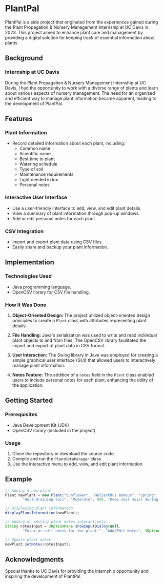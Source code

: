 # PlantPal

PlantPal is a side project that originated from the experiences gained during the Plant Propagation & Nursery Management Internship at UC Davis in 2023. This project aimed to enhance plant care and management by providing a digital solution for keeping track of essential information about plants.

## Background

### Internship at UC Davis
During the Plant Propagation & Nursery Management Internship at UC Davis, I had the opportunity to work with a diverse range of plants and learn about various aspects of nursery management. The need for an organized and efficient way to manage plant information became apparent, leading to the development of PlantPal.

## Features

### Plant Information
- Record detailed information about each plant, including:
  - Common name
  - Scientific name
  - Best time to plant
  - Watering schedule
  - Type of soil
  - Maintenance requirements
  - Light needed in lux
  - Personal notes

### Interactive User Interface
- Use a user-friendly interface to add, view, and edit plant details.
- View a summary of plant information through pop-up windows.
- Add or edit personal notes for each plant.

### CSV Integration
- Import and export plant data using CSV files.
- Easily share and backup your plant information.

## Implementation

### Technologies Used
- Java programming language.
- OpenCSV library for CSV file handling.

### How It Was Done
1. **Object-Oriented Design:** The project utilized object-oriented design principles to create a `Plant` class with attributes representing plant details.

2. **File Handling:** Java's serialization was used to write and read individual plant objects to and from files. The OpenCSV library facilitated the import and export of plant data in CSV format.

3. **User Interaction:** The Swing library in Java was employed for creating a simple graphical user interface (GUI) that allowed users to interactively manage plant information.

4. **Notes Feature:** The addition of a `notes` field in the `Plant` class enabled users to include personal notes for each plant, enhancing the utility of the application.

## Getting Started

### Prerequisites
- Java Development Kit (JDK)
- OpenCSV library (included in the project)

### Usage
1. Clone the repository or download the source code.
2. Compile and run the `PlantDataManager` class.
3. Use the interactive menu to add, view, and edit plant information.

## Example

```java
// Adding a new plant
Plant newPlant = new Plant("Sunflower", "Helianthus annuus", "Spring", "Regularly",
        "Well-draining soil", "Moderate", 800, "Keep soil moist during flowering.");

// Displaying plant information
displayPlantInformation(newPlant);

// Adding or editing plant notes interactively
String notesInput = JOptionPane.showInputDialog(null,
        "Enter or edit notes for the plant:", "Add/Edit Notes", JOptionPane.PLAIN_MESSAGE);

// Update plant notes
newPlant.setNotes(notesInput);
```

## Acknowledgments

Special thanks to UC Davis for providing the internship opportunity and inspiring the development of PlantPal.
